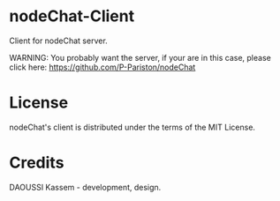 nodeChat-Client
===============

Client for nodeChat server. 

WARNING: You probably want the server, if your are in this case, please click here: https://github.com/P-Pariston/nodeChat

License
=======

nodeChat's client is distributed under the terms of the MIT License.

Credits
=======

DAOUSSI Kassem - development, design.
